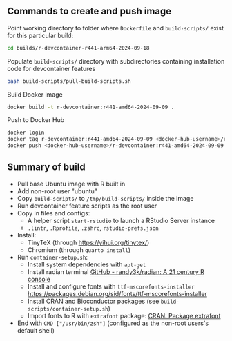 ## Commands to create and push image

Point working directory to folder where `Dockerfile` and `build-scripts/` exist for this particular build:

``` bash
cd builds/r-devcontainer-r441-arm64-2024-09-18
```

Populate `build-scripts/` directory with subdirectories containing installation code for devcontainer features

``` bash
bash build-scripts/pull-build-scripts.sh
```

Build Docker image

``` bash
docker build -t r-devcontainer:r441-amd64-2024-09-09 .
```

Push to Docker Hub

``` bash
docker login
docker tag r-devcontainer:r441-amd64-2024-09-09 <docker-hub-username>/r-devcontainer:r441-amd64-2024-09-09
docker push <docker-hub-username>/r-devcontainer:r441-amd64-2024-09-09
```

## Summary of build

- Pull base Ubuntu image with R built in
- Add non-root user "ubuntu"
- Copy `build-scripts/` to `/tmp/build-scripts/` inside the image
- Run devcontainer feature scripts as the root user
- Copy in files and configs:
  - A helper script `start-rstudio` to launch a RStudio Server instance
  - `.lintr`, `.Rprofile`, `.zshrc`, `rstudio-prefs.json`
- Install:
  - TinyTeX (through <https://yihui.org/tinytex/>)
  - Chromium (through `quarto install`)
- Run `container-setup.sh`:
  - Install system dependencies with `apt-get`
  - Install radian terminal [GitHub - randy3k/radian: A 21 century R console](https://github.com/randy3k/radian)
  - Install and configure fonts with `ttf-mscorefonts-installer` <https://packages.debian.org/sid/fonts/ttf-mscorefonts-installer>
  - Install CRAN and Bioconductor packages (see `build-scripts/container-setup.sh`)
  - Import fonts to R with `extrafont` package: [CRAN: Package extrafont](https://cran.r-project.org/web/packages/extrafont/index.html)
- End with `CMD ["/usr/bin/zsh"]` (configured as the non-root users's default shell)
